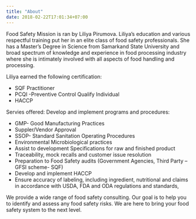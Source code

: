 ```yaml
---
title: "About"
date: 2018-02-22T17:01:34+07:00
---
```


Food Safety Mission is ran by Liliya Pirumova. Liliya’s education and various respectful training put her in an elite class of food safety professionals. She has a Master’s Degree in Science from Samarkand State University and broad spectrum of knowledge and experience in food processing industry where she is intimately involved with all aspects of food handling and processing.

Liliya earned the following certification:

- SQF Practitioner
- PCQI -Preventive Control Qualify Individual
- HACCP

Servies offered:
Develop and implement programs and procedures:

- GMP- Good Manufacturing Practices
- Suppler/Vendor Approval
- SSOP- Standard Sanitation Operating Procedures
- Environmental Microbiological practices
- Assist to development Specifications for raw and finished product
- Traceability, mock recalls and customer issue resolution
- Preparation to Food Safety audits (Government Agencies, Third Party – GFSI scheme- SQF)
- Develop and implement HACCP
- Ensure accuracy of labeling, including ingredient, nutritional and claims in accordance with USDA, FDA and ODA regulations and standards,

We provide a wide range of food safety consulting. Our goal is to help you to identify and assess any food safety risks. We are here to bring your food safety system to the next level.
​
